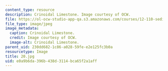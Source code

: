 ```yaml
---
content_type: resource
description: Crinoidal Limestone. Image courtesy of OCW.
file: https://ol-ocw-studio-app-qa.s3.amazonaws.com/courses/12-110-sedimentary-geology-fall-2004/e0a9b6da396b438d3114bca65f2a1aff_20.jpg
file_type: image/jpeg
image_metadata:
  caption: Crinoidal Limestone.
  credit: Image courtesy of OCW.
  image-alt: Crinoidal Limestone.
parent_uid: 230dd682-1c86-a028-59fe-e2e125fc3b0a
resourcetype: Image
title: 20.jpg
uid: e0a9b6da-396b-438d-3114-bca65f2a1aff
---
```

